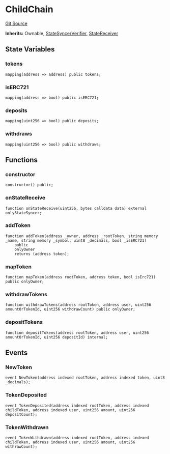 # ChildChain
[Git Source](https://github.com/maticnetwork/contracts/blob/155f729fd8db0676297384375468d4d45b8aa44e/contracts/child/ChildChain.sol)

**Inherits:**
Ownable, [StateSyncerVerifier](/contracts/child/bor/StateSyncerVerifier.sol/contract.StateSyncerVerifier.md), [StateReceiver](/contracts/child/bor/StateReceiver.sol/interface.StateReceiver.md)


## State Variables
### tokens

```solidity
mapping(address => address) public tokens;
```


### isERC721

```solidity
mapping(address => bool) public isERC721;
```


### deposits

```solidity
mapping(uint256 => bool) public deposits;
```


### withdraws

```solidity
mapping(uint256 => bool) public withdraws;
```


## Functions
### constructor


```solidity
constructor() public;
```

### onStateReceive


```solidity
function onStateReceive(uint256, bytes calldata data) external onlyStateSyncer;
```

### addToken


```solidity
function addToken(address _owner, address _rootToken, string memory _name, string memory _symbol, uint8 _decimals, bool _isERC721)
    public
    onlyOwner
    returns (address token);
```

### mapToken


```solidity
function mapToken(address rootToken, address token, bool isErc721) public onlyOwner;
```

### withdrawTokens


```solidity
function withdrawTokens(address rootToken, address user, uint256 amountOrTokenId, uint256 withdrawCount) public onlyOwner;
```

### depositTokens


```solidity
function depositTokens(address rootToken, address user, uint256 amountOrTokenId, uint256 depositId) internal;
```

## Events
### NewToken

```solidity
event NewToken(address indexed rootToken, address indexed token, uint8 _decimals);
```

### TokenDeposited

```solidity
event TokenDeposited(address indexed rootToken, address indexed childToken, address indexed user, uint256 amount, uint256 depositCount);
```

### TokenWithdrawn

```solidity
event TokenWithdrawn(address indexed rootToken, address indexed childToken, address indexed user, uint256 amount, uint256 withrawCount);
```

